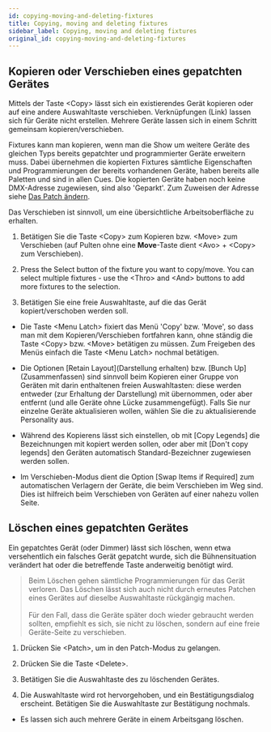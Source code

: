 ```yaml
---
id: copying-moving-and-deleting-fixtures
title: Copying, moving and deleting fixtures
sidebar_label: Copying, moving and deleting fixtures
original_id: copying-moving-and-deleting-fixtures
---
```


Kopieren oder Verschieben eines gepatchten Gerätes
--------------------------------------------------

Mittels der Taste \<Copy\> lässt sich ein existierendes Gerät 
kopieren oder auf eine andere Auswahltaste verschieben. Verknüpfungen 
(Link) lassen sich für Geräte nicht erstellen. Mehrere Geräte lassen 
sich in einem Schritt gemeinsam kopieren/verschieben.

Fixtures kann man kopieren, wenn man die Show um weitere Geräte des
gleichen Typs bereits gepatchter und programmierter Geräte erweitern
muss. Dabei übernehmen die kopierten Fixtures sämtliche Eigenschaften
und Programmierungen der bereits vorhandenen Geräte, haben bereits alle
Paletten und sind in allen Cues. Die kopierten Geräte haben noch keine
DMX-Adresse zugewiesen, sind also 'Geparkt'. Zum Zuweisen der Adresse 
siehe [Das Patch ändern](./changing-the-patch.md).

Das Verschieben ist sinnvoll, um eine übersichtliche Arbeitsoberfläche
zu erhalten.

1.  Betätigen Sie die Taste \<Copy\> zum Kopieren bzw. \<Move\> zum 
    Verschieben (auf Pulten ohne eine **Move**-Taste dient \<Avo\> + 
	\<Copy\> zum Verschieben).
	
2.  Press the Select button of the fixture you want to copy/move. You
	can select multiple fixtures - use the \<Thro\> and \<And\> buttons to
	add more fixtures to the selection.

3.  Betätigen Sie eine freie Auswahltaste, auf die das Gerät
	kopiert/verschoben werden soll.

-   Die Taste \<Menu Latch\> fixiert das Menü 'Copy' bzw. 'Move', so 
	dass man mit dem Kopieren/Verschieben fortfahren kann, ohne ständig 
	die Taste \<Copy\> bzw. \<Move\> betätigen zu müssen. Zum Freigeben 
	des Menüs einfach die Taste \<Menu Latch\> nochmal betätigen.

-   Die Optionen \[Retain Layout\](Darstellung erhalten) bzw. \[Bunch
    Up\](Zusammenfassen) sind sinnvoll beim Kopieren einer Gruppe von
    Geräten mit darin enthaltenen freien Auswahltasten: diese werden
    entweder (zur Erhaltung der Darstellung) mit übernommen, oder aber
    entfernt (und alle Geräte ohne Lücke zusammengefügt). Falls Sie nur
    einzelne Geräte aktualisieren wollen, wählen Sie die zu
    aktualisierende Personality aus.

-   Während des Kopierens lässt sich einstellen, ob mit \[Copy Legends\]
    die Bezeichnungen mit kopiert werden sollen, oder aber mit \[Don't
    copy legends\] den Geräten automatisch Standard-Bezeichner
    zugewiesen werden sollen.

-   Im Verschieben-Modus dient die Option \[Swap Items if Required\] zum
    automatischen Verlagern der Geräte, die beim Verschieben im Weg
    sind. Dies ist hilfreich beim Verschieben von Geräten auf einer
    nahezu vollen Seite.

Löschen eines gepatchten Gerätes
--------------------------------

Ein gepatchtes Gerät (oder Dimmer) lässt sich löschen, wenn etwa
versehentlich ein falsches Gerät gepatcht wurde, sich die
Bühnensituation verändert hat oder die betreffende Taste anderweitig
benötigt wird.

> Beim Löschen gehen sämtliche Programmierungen für das Gerät verloren. Das Löschen lässt sich auch nicht durch erneutes Patchen eines Gerätes auf dieselbe Auswahltaste rückgängig machen.\
\
Für den Fall, dass die Geräte später doch wieder gebraucht werden sollten, empfiehlt es sich, sie nicht zu löschen, sondern auf eine freie Geräte-Seite zu verschieben. 

1.  Drücken Sie \<Patch\>, um in den Patch-Modus zu gelangen.

2.  Drücken Sie die Taste \<Delete\>.

3.  Betätigen Sie die Auswahltaste des zu löschenden Gerätes.

4.  Die Auswahltaste wird rot hervorgehoben, und ein Bestätigungsdialog
	erscheint. Betätigen Sie die Auswahltaste zur Bestätigung nochmals.

-   Es lassen sich auch mehrere Geräte in einem Arbeitsgang löschen.
